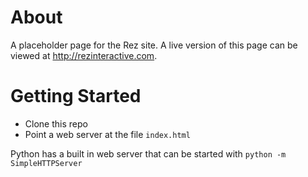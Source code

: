 # About

A placeholder page for the Rez site. A live version of this page can be viewed at http://rezinteractive.com.

# Getting Started

- Clone this repo
- Point a web server at the file `index.html`

Python has a built in web server that can be started with `python -m SimpleHTTPServer`
